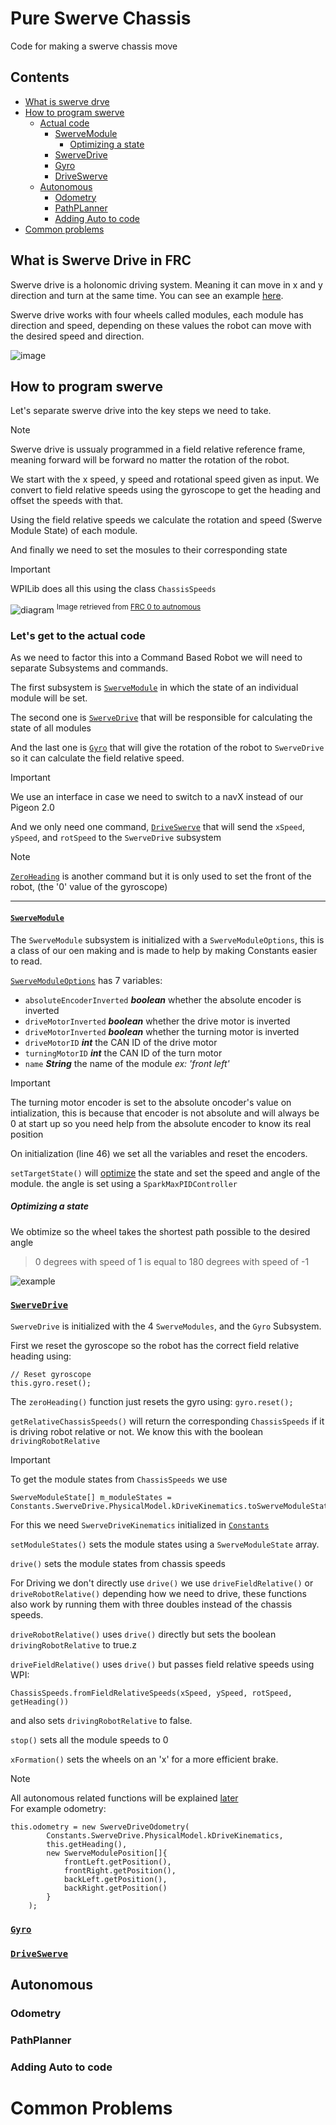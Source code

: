 # Pure Swerve Chassis
Code for making a swerve chassis move

## Contents
- [What is swerve drve](#what-is-swerve-drive-in-frc)
- [How to program swerve](#how-to-program-swerve)  
    - [Actual code](#lets-get-to-the-actual-code)
        - [SwerveModule](#swervemodule)
            - [Optimizing a state](#optimizing-a-state)
        - [SwerveDrive](#swervedrive) 
        - [Gyro](#gyro)
        - [DriveSwerve](#driveswerve)
    - [Autonomous](#autonomous)
        - [Odometry](#odometry)
        - [PathPLanner](#pathplanner)
        - [Adding Auto to code](#adding-auto-to-code)
- [Common problems](#common-problems)

## What is Swerve Drive in FRC
Swerve drive is a holonomic driving system. Meaning it can move in x and y direction and turn at the same time. You can see an example [here](https://youtu.be/FLnUZBHBczM?si=fxpICCj0WZetGUga&t=17).

Swerve drive works with four wheels called modules, each module has direction and speed, depending on these values the robot can move with the desired speed and direction.

![image](Images/SwervePositionExamples.png)


## How to program swerve

Let's separate swerve drive into the key steps we need to take.

> [!NOTE]
> Swerve drive is ussualy programmed in a field relative reference frame, meaning forward will be forward no matter the rotation of the robot.

We start with the x speed, y speed and rotational speed given as input. We convert to field relative speeds using the gyroscope to get the heading and offset the speeds with that.

Using the field relative speeds we calculate the rotation and speed (Swerve Module State) of each module. 

And finally we need to set the mosules to their corresponding state

> [!IMPORTANT]
> WPILib does all this using the class `ChassisSpeeds`

![diagram](Images/SwerveDriveDiagram.png)
<sup>Image retrieved from [FRC 0 to autnomous](https://youtu.be/0Xi9yb1IMyA?si=rVmkGVnW3SoixsAd)</sup>


### Let's get to the actual code

As we need to factor this into a Command Based Robot we will need to separate Subsystems and commands.

The first subsystem is [`SwerveModule`](src/main/java/frc/robot/subsystems/SwerveModule.java) in which the state of an individual module will be set.

The second one is [`SwerveDrive`](src/main/java/frc/robot/subsystems/SwerveDrive.java) that will be responsible for calculating the state of all modules

And the last one is [`Gyro`](src/main/java/frc/robot/subsystems/Gyro/GyroIOPigeon.java) that will give the rotation of the robot to `SwerveDrive` so it can calculate the field relative speed.

> [!IMPORTANT]
> We use an interface in case we need to switch to a navX instead of our Pigeon 2.0

And we only need one command, [`DriveSwerve`](src/main/java/frc/robot/commands/swerve/DriveSwerve.java) that will send the `xSpeed`, `ySpeed`, and `rotSpeed` to the `SwerveDrive` subsystem

> [!NOTE]
> [`ZeroHeading`](src/main/java/frc/robot/commands/swerve/ZeroHeading.java) is another command but it is only used to set the front of the robot, (the '0' value of the gyroscope)

---

#### [`SwerveModule`](src/main/java/frc/robot/subsystems/SwerveModule.java)

The `SwerveModule` subsystem is initialized with a `SwerveModuleOptions`, this is a class of our oen making and is made to help by making Constants easier to read.

[`SwerveModuleOptions`](src/main/java/lib/team3526/constants/SwerveModuleOptions.java) has 7 variables:

- `absoluteEncoderInverted` ***boolean*** whether the absolute encoder is inverted
- `driveMotorInverted` ***boolean*** whether the drive motor is inverted
- `driveMotorInverted` ***boolean*** whether the turning motor is inverted
- `driveMotorID` ***int*** the CAN ID of the drive motor
- `turningMotorID` ***int*** the CAN ID of the turn motor
- `name` ***String*** the name of the module *ex: 'front left'*

> [!IMPORTANT]
> The turning motor encoder is set to the absolute oncoder's value on intialization, this is because that encoder is not absolute and will always be 0 at start up so you need help from the absolute encoder to know its real position

On initialization (line 46) we set all the variables and reset the encoders. 

`setTargetState()` will [optimize](#Optimizing-a-state) the state and set the speed and angle of the module. the angle is set using a `SparkMaxPIDController`

##### Optimizing a state

We obtimize so the wheel takes the shortest path possible to the desired angle

> 0 degrees with speed of 1 is equal to 180 degrees with speed of -1

![example](Images/Optimization.png)

### [`SwerveDrive`](src/main/java/frc/robot/subsystems/SwerveDrive.java)

`SwerveDrive` is initialized with the 4 `SwerveModules`, and the `Gyro` Subsystem.

First we reset the gyroscope so the robot has the correct field relative heading using:
```
// Reset gyroscope
this.gyro.reset();
```

The `zeroHeading()` function just resets the gyro using: 
`gyro.reset();`

`getRelativeChassisSpeeds()` will return the corresponding `ChassisSpeeds` if it is driving robot relative or not. We know this with the boolean `drivingRobotRelative`

> [!IMPORTANT]
> To get the module states from `ChassisSpeeds` we use 
>```
>SwerveModuleState[] m_moduleStates = Constants.SwerveDrive.PhysicalModel.kDriveKinematics.toSwerveModuleStates(speeds);
> ```
> For this we need `SwerveDriveKinematics` initialized in [`Constants`](#Constants)

`setModuleStates()` sets the module states using a `SwerveModuleState` array.

`drive()` sets the module states from chassis speeds

For Driving we don't directly use `drive()` we use `driveFieldRelative()` or `driveRobotRelative()` depending how we need to drive, these functions also work by running them with three doubles instead of the chassis speeds.

`driveRobotRelative()` uses `drive()` directly but sets the boolean `drivingRobotRelative` to true.z

`driveFieldRelative()` uses `drive()` but passes field relative speeds using WPI: 
```
ChassisSpeeds.fromFieldRelativeSpeeds(xSpeed, ySpeed, rotSpeed, getHeading())
```
and also sets `drivingRobotRelative` to false.

`stop()` sets all the module speeds to 0

`xFormation()` sets the wheels on an 'x' for a more efficient brake.

> [!NOTE]
> All autonomous related functions will be explained [later](#odometry)  
> For example odometry:
> ```
> this.odometry = new SwerveDriveOdometry(
>         Constants.SwerveDrive.PhysicalModel.kDriveKinematics,
>         this.getHeading(),
>         new SwerveModulePosition[]{
>             frontLeft.getPosition(),
>             frontRight.getPosition(),
>             backLeft.getPosition(),
>             backRight.getPosition()
>         }
>     );
> ```

### [`Gyro`](src/main/java/frc/robot/subsystems/Gyro/GyroIOPigeon.java)

### [`DriveSwerve`](src/main/java/frc/robot/commands/swerve/DriveSwerve.java)


## Autonomous

### Odometry

### PathPlanner

### Adding Auto to code

# Common Problems